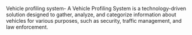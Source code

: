 Vehicle profiling system-
A Vehicle Profiling System is a technology-driven solution designed to gather, analyze, and categorize information about vehicles for various purposes, such as security, traffic management, and law enforcement. 
